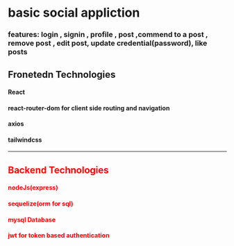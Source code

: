<div>

<h1>
    basic social appliction 
</h1>
    
<h3>
    features: login  , signin , profile , post ,commend to a post , remove post , edit post, update credential(password), like posts
</h3>
</div>
<div>
<h2> Fronetedn Technologies </h2>
<h4> 
    React 
</h4>
    
<h4> 
    react-router-dom for client side routing and navigation     
</h4>
    <h4> 
    axios 
</h4>
    <h4> 
    tailwindcss
</h4>
</div>


<hr/>
<div style="color:red;">
<h2> Backend Technologies </h2>
<h4> 
    nodeJs(express) 
</h4>
    <h4> 
    sequelize(orm for sql)
</h4>
    <h4> 
     mysql Database 
        
</h4>
    <h4> 
        jwt for token based authentication
    </h4>
</div>



